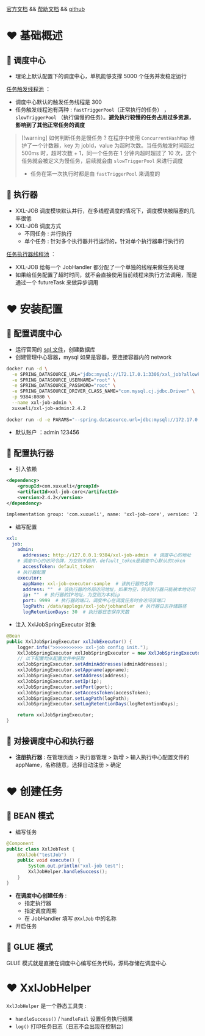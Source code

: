 [官方文档](https://www.xuxueli.com/xxl-job/index.html#%E3%80%8A%E5%88%86%E5%B8%83%E5%BC%8F%E4%BB%BB%E5%8A%A1%E8%B0%83%E5%BA%A6%E5%B9%B3%E5%8F%B0XXL-JOB%E3%80%8B)  &&  [帮助文档](https://github.com/xuxueli/xxl-job/blob/master/doc/XXL-JOB%E5%AE%98%E6%96%B9%E6%96%87%E6%A1%A3.md#%E5%88%86%E5%B8%83%E5%BC%8F%E4%BB%BB%E5%8A%A1%E8%B0%83%E5%BA%A6%E5%B9%B3%E5%8F%B0xxl-job)  &&  [github](https://github.com/xuxueli/xxl-job)

# ❤️ 基础概述
## 💛 调度中心
- 理论上默认配置下的调度中心，单机能够支撑 5000 个任务并发稳定运行

<u>任务触发线程池</u> ：
- 调度中心默认的触发任务线程是 300
- 任务触发线程池有两种 : `fastTriggerPool`（正常执行的任务） ，`slowTriggerPool` （执行偏慢的任务）。**避免执行较慢的任务占用过多资源，影响到了其他正常任务的调度**

> [!warning] 如何判断任务是慢任务 ?
> 在程序中使用 `ConcurrentHashMap` 维护了一个计数器，key 为 jobId，value 为超时次数。当任务触发时间超过 500ms 时，超时次数 + 1，同一个任务在 1 分钟内超时超过了 10 次，这个任务就会被定义为慢任务，后续就会由 `slowTriggerPool` 来进行调度
> 
> - 任务在第一次执行时都是由 `fastTriggerPool` 来调度的

## 💛 执行器
- XXL-JOB 调度模块默认并行，在多线程调度的情况下，调度模块被阻塞的几率很低
- XXL-JOB 调度方式
	- 不同任务 : 并行执行
	- 单个任务 : 针对多个执行器并行运行的，针对单个执行器串行执行的

<u>任务执行器线程池</u> ：
- XXL-JOB 给每一个 JobHandler 都分配了一个单独的线程来做任务处理
- 如果给任务配置了超时时间，就不会直接使用当前线程来执行方法调用，而是通过一个 futureTask 来做异步调用

# ❤️ 安装配置
## 💛 配置调度中心
- 运行官网的 [sql 文件](https://github.com/xuxueli/xxl-job/tree/master/doc/db)，创建数据库
- 创建管理中心容器，mysql 如果是容器，要连接容器内的 network
```bash
docker run -d \
  -e SPRING_DATASOURCE_URL="jdbc:mysql://172.17.0.1:3306/xxl_job?allowPublicKeyRetrieval=true&useUnicode=true&characterEncoding=UTF-8&useSSL=false&serverTimezone=Asia/Shanghai" \
  -e SPRING_DATASOURCE_USERNAME="root" \
  -e SPRING_DATASOURCE_PASSWORD="root" \
  -e SPRING_DATASOURCE_DRIVER_CLASS_NAME="com.mysql.cj.jdbc.Driver" \
  -p 9384:8080 \
  --name xxl-job-admin \
  xuxueli/xxl-job-admin:2.4.2 
  
docker run -d -e PARAMS="--spring.datasource.url=jdbc:mysql://172.17.0.1:3306/xxl_job?allowPublicKeyRetrieval=true&useUnicode=true&characterEncoding=UTF-8&useSSL=false&serverTimezone=Asia/Shanghai --spring.datasource.username=root --spring.datasource.password=root --spring.datasource.driver-class-name=com.mysql.cj.jdbc.Driver" -p 9384:8080 --name xxl-job-admin xuxueli/xxl-job-admin:2.4.2
```
- 默认账户 ：admin 123456

## 💛 配置执行器
- 引入依赖
```xml
<dependency>
    <groupId>com.xuxueli</groupId>
    <artifactId>xxl-job-core</artifactId>
    <version>2.4.2</version>
</dependency>

implementation group: 'com.xuxueli', name: 'xxl-job-core', version: '2.4.2'
```
- 编写配置
```yml
xxl:
  job:
    admin:
      addresses: http://127.0.0.1:9384/xxl-job-admin  # 调度中心的地址
    # 调度中心的访问令牌，为空则不启用，default_token是调度中心默认的token
	  accessToken: default_token
    # 执行器配置
    executor:
      appName: xxl-job-executor-sample  # 该执行器的名称
      address: ""  # 该执行器的外部访问地址，如果为空，则该执行器只能被本地访问
      ip: ""  # 执行器的IP地址，为空则为本机ip
      port: 9999  # 执行器的端口，调度中心在调度任务时会访问该端口
      logPath: /data/applogs/xxl-job/jobhandler  # 执行器日志存储路径
      logRetentionDays: 30  # 执行器日志保存天数
```
- 注入 XxlJobSpringExecutor 对象
```java
@Bean
public XxlJobSpringExecutor xxlJobExecutor() {
	logger.info(">>>>>>>>>>> xxl-job config init.");
	XxlJobSpringExecutor xxlJobSpringExecutor = new XxlJobSpringExecutor();
	// 以下配置均从配置文件中获取
	xxlJobSpringExecutor.setAdminAddresses(adminAddresses);
	xxlJobSpringExecutor.setAppname(appname);
	xxlJobSpringExecutor.setAddress(address);
	xxlJobSpringExecutor.setIp(ip);
	xxlJobSpringExecutor.setPort(port);
	xxlJobSpringExecutor.setAccessToken(accessToken);
	xxlJobSpringExecutor.setLogPath(logPath);
	xxlJobSpringExecutor.setLogRetentionDays(logRetentionDays);

	return xxlJobSpringExecutor;
}
```

## 💛 对接调度中心和执行器
- **注册执行器** : 在管理页面 > 执行器管理 > 新增 > 输入执行中心配置文件的 appName，名称随意，选择自动注册 > 确定

# ❤️ 创建任务
## 💛 BEAN 模式
- 编写任务
```java
@Component
public class XxlJobTest {
    @XxlJob("testJob")
    public void execute() {
        System.out.println("xxl-job test");
        XxlJobHelper.handleSuccess();
    }
}
```
- **在调度中心创建任务** : 
	- 指定执行器
	- 指定调度周期
	- 在 JobHandler 填写 `@XxlJob` 中的名称
- 开启任务

## 💛 GLUE 模式
GLUE 模式就是直接在调度中心编写任务代码，源码存储在调度中心


# ❤️ XxlJobHelper
`XxlJobHelper` 是一个静态工具类 : 
- `handleSuccess()` / `handleFail` 设置任务执行结果
- `log()` 打印任务日志（日志不会出现在控制台）





